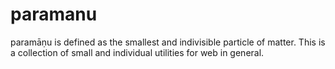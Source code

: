 # paramanu
paramāṇu is defined as the smallest and indivisible particle of matter. This is a collection of small and individual utilities for web in general.
